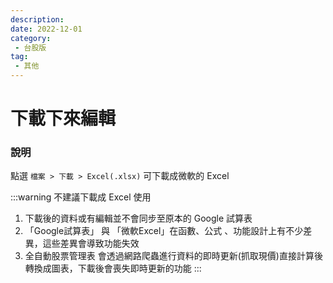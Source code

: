 ```yaml
---
description:
date: 2022-12-01
category:
 - 台股版
tag:
 - 其他
---
```


# 下載下來編輯

### 說明

  點選 `檔案 > 下載 > Excel(.xlsx)` 可下載成微軟的 Excel 

  :::warning 不建議下載成 Excel 使用
  1. 下載後的資料或有編輯並不會同步至原本的 Google 試算表
  2. 「Google試算表」 與 「微軟Excel」在函數、公式 、功能設計上有不少差異，這些差異會導致功能失效
  3. 全自動股票管理表 會透過網路爬蟲進行資料的即時更新(抓取現價)直接計算後轉換成圖表，下載後會喪失即時更新的功能
  :::